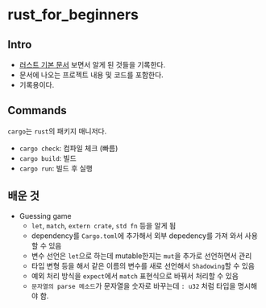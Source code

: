 # rust_for_beginners

## Intro
- [러스트 기본 문서](https://rinthel.github.io/rust-lang-book-ko/) 보면서 알게 된 것들을 기록한다.
- 문서에 나오는 프로젝트 내용 및 코드를 포함한다.
- 기록용이다.

## Commands
`cargo`는 `rust`의 패키지 매니저다.
- `cargo check`: 컴파일 체크 (빠름)
- `cargo build`: 빌드
- `cargo run`: 빌드 후 실행

## 배운 것
- Guessing game
  - `let`, `match`, `extern crate`, `std fn` 등을 알게 됨
  - dependency를 `Cargo.toml`에 추가해서 외부 depedency를 가져 와서 사용할 수 있음
  - 변수 선언은 `let`으로 하는데 mutable한지는 `mut`을 추가로 선언하면서 관리
  - 타입 변형 등을 해서 같은 이름의 변수를 새로 선언해서 `Shadowing`할 수 있음
  - 예외 처리 방식을 `expect`에서 `match` 표현식으로 바꿔서 처리할 수 있음
  - `문자열의 parse 메소드`가 문자열을 숫자로 바꾸는데 `: u32` 처럼 타입을 명시해야 함.